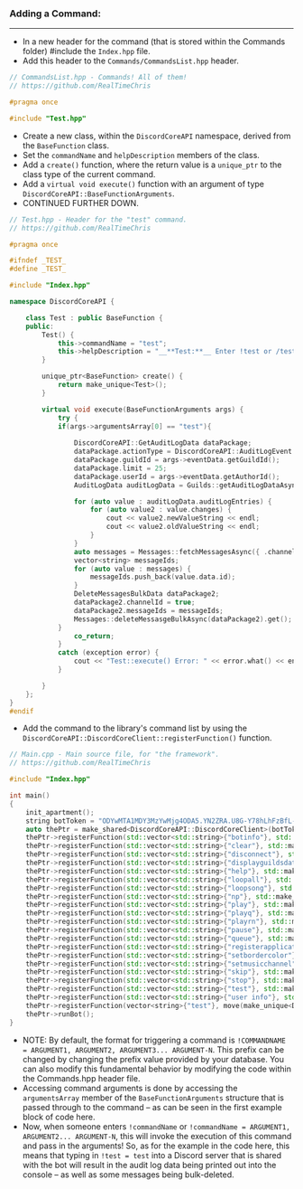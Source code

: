 ### **Adding a Command:**
---
- In a new header for the command (that is stored within the Commands folder) #include the `Index.hpp` file.
- Add this header to the `Commands/CommandsList.hpp` header.
```cpp
// CommandsList.hpp - Commands! All of them!
// https://github.com/RealTimeChris

#pragma once

#include "Test.hpp"

```
- Create a new class, within the `DiscordCoreAPI` namespace, derived from the `BaseFunction` class.
- Set the `commandName` and `helpDescription` members of the class.
- Add a `create()` function, where the return value is a `unique_ptr` to the class type of the current command.
- Add a `virtual void execute()` function with an argument of type `DiscordCoreAPI::BaseFunctionArguments`.
- CONTINUED FURTHER DOWN.

```cpp
// Test.hpp - Header for the "test" command.
// https://github.com/RealTimeChris

#pragma once

#ifndef _TEST_
#define _TEST_

#include "Index.hpp"

namespace DiscordCoreAPI {

	class Test : public BaseFunction {
	public:
		Test() {
			this->commandName = "test";
			this->helpDescription = "__**Test:**__ Enter !test or /test to run this command!";
		}

		unique_ptr<BaseFunction> create() {
			return make_unique<Test>();
		}

		virtual void execute(BaseFunctionArguments args) {
			try {
			if(args->argumentsArray[0] == "test"){
			
				DiscordCoreAPI::GetAuditLogData dataPackage;
				dataPackage.actionType = DiscordCoreAPI::AuditLogEvent::ROLE_UPDATE;
				dataPackage.guildId = args->eventData.getGuildId();
				dataPackage.limit = 25;
				dataPackage.userId = args->eventData.getAuthorId();
				AuditLogData auditLogData = Guilds::getAuditLogDataAsync(dataPackage).get();

				for (auto value : auditLogData.auditLogEntries) {
					for (auto value2 : value.changes) {
						cout << value2.newValueString << endl;
						cout << value2.oldValueString << endl;
					}
				}
				auto messages = Messages::fetchMessagesAsync({ .channelId = args->eventData.getChannelId(), .limit = 100, .beforeThisId = args->eventData.getMessageId() }).get();
				vector<string> messageIds;
				for (auto value : messages) {
					messageIds.push_back(value.data.id);
				}
				DeleteMessagesBulkData dataPackage2;
				dataPackage2.channelId = true;
				dataPackage2.messageIds = messageIds;
				Messages::deleteMessasgeBulkAsync(dataPackage2).get();
			}
				co_return;
			}
			catch (exception error) {
				cout << "Test::execute() Error: " << error.what() << endl << endl;
			}

		}
	};
}
#endif
```
- Add the command to the library's command list by using the `DiscordCoreAPI::DiscordCoreClient::registerFunction()` function.

```cpp
// Main.cpp - Main source file, for "the framework".
// https://github.com/RealTimeChris

#include "Index.hpp"

int main()
{
    init_apartment();
    string botToken = "ODYwMTA1MDY3MzYwMjg4ODA5.YN2ZRA.U8G-Y78hLhFzBfL-VH8v0-zHhzI";
    auto thePtr = make_shared<DiscordCoreAPI::DiscordCoreClient>(botToken, "!", functionVector, DiscordCoreAPI::CacheOptions{ .cacheGuildMembers = true, .cacheChannels = true, .cacheGuilds = true, .cacheRoles = true, .cacheUsers = true });
    thePtr->registerFunction(std::vector<std::string>{"botinfo"}, std::make_shared<DiscordCoreAPI::BotInfo>());
    thePtr->registerFunction(std::vector<std::string>{"clear"}, std::make_shared<DiscordCoreAPI::Clear>());
    thePtr->registerFunction(std::vector<std::string>{"disconnect"}, std::make_shared<DiscordCoreAPI::Disconnect>());
    thePtr->registerFunction(std::vector<std::string>{"displayguildsdata"}, std::make_shared<DiscordCoreAPI::DisplayGuildsData>());
    thePtr->registerFunction(std::vector<std::string>{"help"}, std::make_shared<DiscordCoreAPI::Help>());
    thePtr->registerFunction(std::vector<std::string>{"loopall"}, std::make_shared<DiscordCoreAPI::LoopAll>());
    thePtr->registerFunction(std::vector<std::string>{"loopsong"}, std::make_shared<DiscordCoreAPI::LoopSong>());
    thePtr->registerFunction(std::vector<std::string>{"np"}, std::make_shared<DiscordCoreAPI::Np>());
    thePtr->registerFunction(std::vector<std::string>{"play"}, std::make_shared<DiscordCoreAPI::Play>());
    thePtr->registerFunction(std::vector<std::string>{"playq"}, std::make_shared<DiscordCoreAPI::PlayQ>());
    thePtr->registerFunction(std::vector<std::string>{"playrn"}, std::make_shared<DiscordCoreAPI::PlayRN>());
    thePtr->registerFunction(std::vector<std::string>{"pause"}, std::make_shared<DiscordCoreAPI::Pause>());
    thePtr->registerFunction(std::vector<std::string>{"queue"}, std::make_shared<DiscordCoreAPI::TheQueue>());
    thePtr->registerFunction(std::vector<std::string>{"registerapplicationcommands"}, std::make_shared<DiscordCoreAPI::RegisterApplicationCommands>());
    thePtr->registerFunction(std::vector<std::string>{"setbordercolor"}, std::make_shared<DiscordCoreAPI::SetBorderColor>());
    thePtr->registerFunction(std::vector<std::string>{"setmusicchannel"}, std::make_shared<DiscordCoreAPI::SetMusicChannel>());
    thePtr->registerFunction(std::vector<std::string>{"skip"}, std::make_shared<DiscordCoreAPI::Skip>());
    thePtr->registerFunction(std::vector<std::string>{"stop"}, std::make_shared<DiscordCoreAPI::Stop>());
    thePtr->registerFunction(std::vector<std::string>{"test"}, std::make_shared<DiscordCoreAPI::Test>());
    thePtr->registerFunction(std::vector<std::string>{"user info"}, std::make_shared<DiscordCoreAPI::UserInfo>());
    thePtr->registerFunction(vector<string>{"test"}, move(make_unique<DiscordCoreAPI::Test>()));
    thePtr->runBot();
}
```
- NOTE: By default, the format for triggering a command is `!COMMANDNAME = ARGUMENT1, ARGUMENT2, ARGUMENT3... ARGUMENT-N`. This prefix can be changed by changing the prefix value provided by your database. You can also modify this fundamental behavior by modifying the code within the Commands.hpp header file.
- Accessing command arguments is done by accessing the `argumentsArray` member of the `BaseFunctionArguments` structure that is passed through to the command – as can be seen in the first example block of code here.
- Now, when someone enters `!commandName` or `!commandName = ARGUMENT1, ARGUMENT2... ARGUMENT-N`, this will invoke the execution of this command and pass in the arguments! So, as for the example in the code here, this means that typing in `!test = test` into a Discord server that is shared with the bot will result in the audit log data being printed out into the console – as well as some messages being bulk-deleted.
